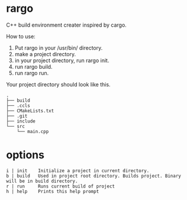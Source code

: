 # rargo

C++ build environment creater inspired by cargo.

How to use:

1. Put rargo in your /usr/bin/ directory.
2. make a project directory.
3. in your project directory, run rargo init.
4. run rargo build.
5. run rargo run.

Your project directory should look like this. 

```
.
├── build
├── .ccls
├── CMakeLists.txt
├── .git
├── include
└── src
    └── main.cpp
```

# options

```
i | init 	Initialize a project in current directory.
b | build 	Used in project root directory. Builds project. Binary will be in build directory.
r | run 	Runs current build of project
h | help 	Prints this help prompt
```
